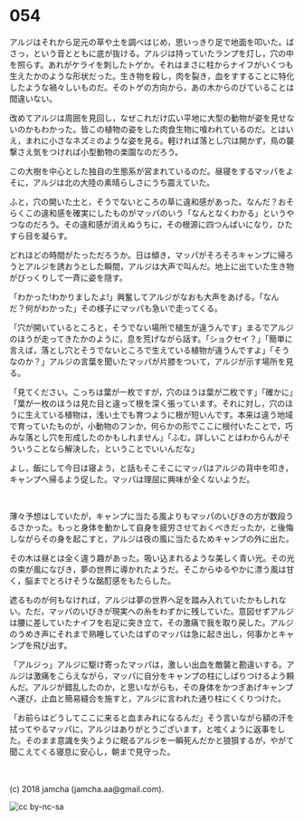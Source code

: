 # 054

アルジはそれから足元の草や土を調べはじめ，思いっきり足で地面を叩いた。ばさっ，という音とともに底が抜ける。アルジは持っていたランプを灯し，穴の中を照らす。あれがケライを刺したトゲか。それはまさに柱からナイフがいくつも生えたかのような形状だった。生き物を殺し，肉を裂き，血をすすることに特化したような禍々しいものだ。そのトゲの方向から，あの木からのびていることは間違いない。  

改めてアルジは周囲を見回し，なぜこれだけ広い平地に大型の動物が姿を見せないのかもわかった。皆この植物の姿をした肉食生物に喰われているのだ。とはいえ，まれに小さなネズミのような姿を見る。軽ければ落とし穴は開かず，鳥の襲撃さえ気をつければ小型動物の楽園なのだろう。  

この大樹を中心とした独自の生態系が営まれているのだ。昼寝をするマッパをよそに，アルジは北の大陸の素晴らしさにうち震えていた。  

ふと，穴の開いた土と，そうでないところの草に違和感があった。なんだ？おそらくこの違和感を確実にしたものがマッパのいう「なんとなくわかる」というやつなのだろう。その違和感が消えぬうちに，その根源に四つんばいになり，ひたすら目を凝らす。  

どれほどの時間がたっただろうか。日は傾き，マッパがそろそろキャンプに帰ろうとアルジを誘おうとした瞬間，アルジは大声で叫んだ。地上に出ていた生き物がびっくりして一斉に姿を隠す。  

「わかった!わかりましたよ!」興奮してアルジがなおも大声をあげる。「なんだ？何がわかった」その様子にマッパも急いで走ってくる。  

「穴が開いているところと，そうでない場所で植生が違うんです」まるでアルジのほうが走ってきたかのように，息を荒げながら話す。「ショクセイ？」「簡単に言えば，落とし穴とそうでないところで生えている植物が違うんですよ」「そうなのか？」アルジの言葉を聞いたマッパが片膝をついて，アルジが示す場所を見る。  

「見てください。こっちは葉が一枚ですが，穴のほうは葉が二枚です」「確かに」「葉が一枚のほうは見た目と違って根を深く張っています。それに対し，穴のほうに生えている植物は，浅い土でも育つように根が短いんです。本来は違う地域で育っていたものが，小動物のフンか，何らかの形でここに根付いたことで，巧みな落とし穴を形成したのかもしれません」「ふむ。詳しいことはわからんがそういうことなら解決した，ということでいいんだな」  

よし，飯にして今日は寝よう，と話もそこそこにマッパはアルジの背中を叩き，キャンプへ帰るよう促した。マッパは理屈に興味が全くないようだ。  

<br>  

薄々予想はしていたが，キャンプに当たる風よりもマッパのいびきの方が数段うるさかった。もっと身体を動かして自身を疲労させておくべきだったか，と後悔しながらその身を起こすと，アルジは夜の風に当たるためキャンプの外に出た。  

その木は昼とは全く違う趣があった。吸い込まれるような美しく青い光。その光の束が風になびき，夢の世界に導かれたようだ。そこからゆるやかに漂う風は甘く，脳までとろけそうな酩酊感をもたらした。  

遮るものが何もなければ，アルジは夢の世界へ足を踏み入れていたかもしれない。ただ，マッパのいびきが現実への糸をわずかに残していた。意図せずアルジは腰に差していたナイフを右足に突き立て，その激痛で我を取り戻した。アルジのうめき声にそれまで熟睡していたはずのマッパは急に起き出し，何事かとキャンプを飛び出す。  

「アルジっ」アルジに駆け寄ったマッパは，激しい出血を敵襲と勘違いする。アルジは激痛をこらえながら，マッパに自分をキャンプの柱にしばりつけるよう頼んだ。アルジが錯乱したのか，と思いながらも，その身体をかつぎあげキャンプへ運び，止血と簡易縫合を施すと，アルジに言われた通り柱にくくりつけた。  

「お前らはどうしてここに来ると血まみれになるんだ」そう言いながら額の汗を拭ってやるマッパに，アルジはありがとうございます，と呟くように返事をした。そのまま意識を失うように眠るアルジを一瞬死んだかと狼狽するが，やがて聞こえてくる寝息に安心し，朝まで見守った。  

<br>  
<br>  
(c) 2018 jamcha (jamcha.aa@gmail.com).  

![cc by-nc-sa](https://i.creativecommons.org/l/by-nc-sa/4.0/88x31.png)
